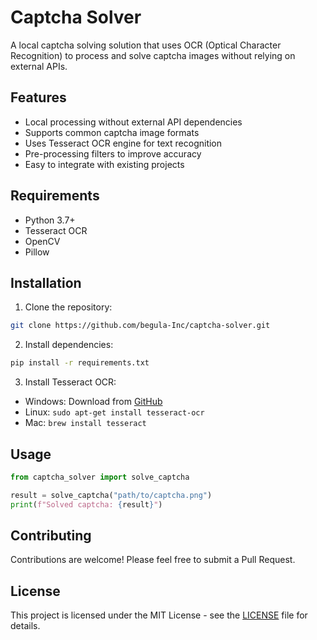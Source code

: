 # Captcha Solver

A local captcha solving solution that uses OCR (Optical Character Recognition) to process and solve captcha images without relying on external APIs.

## Features

- Local processing without external API dependencies
- Supports common captcha image formats
- Uses Tesseract OCR engine for text recognition
- Pre-processing filters to improve accuracy
- Easy to integrate with existing projects

## Requirements

- Python 3.7+
- Tesseract OCR
- OpenCV
- Pillow

## Installation

1. Clone the repository:
```bash
git clone https://github.com/begula-Inc/captcha-solver.git
```

2. Install dependencies:
```bash
pip install -r requirements.txt
```

3. Install Tesseract OCR:
- Windows: Download from [GitHub](https://github.com/UB-Mannheim/tesseract/wiki)
- Linux: `sudo apt-get install tesseract-ocr`
- Mac: `brew install tesseract`

## Usage

```python
from captcha_solver import solve_captcha

result = solve_captcha("path/to/captcha.png")
print(f"Solved captcha: {result}")
```

## Contributing

Contributions are welcome! Please feel free to submit a Pull Request.

## License

This project is licensed under the MIT License - see the [LICENSE](LICENSE) file for details.